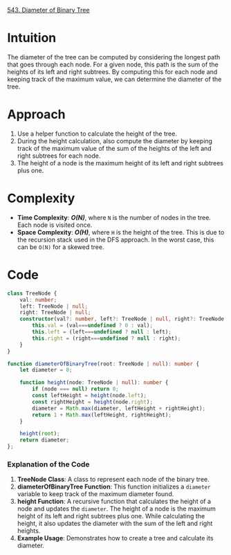 [543. Diameter of Binary Tree](https://leetcode.com/problems/diameter-of-binary-tree/)


# Intuition

The diameter of the tree can be computed by considering the longest path that goes through each node. For a given node, this path is the sum of the heights of its left and right subtrees. By computing this for each node and keeping track of the maximum value, we can determine the diameter of the tree.

# Approach

1. Use a helper function to calculate the height of the tree.
2. During the height calculation, also compute the diameter by keeping track of the maximum value of the sum of the heights of the left and right subtrees for each node.
3. The height of a node is the maximum height of its left and right subtrees plus one.

# Complexity

- **Time Complexity**: ***O(N)***, where `N` is the number of nodes in the tree. Each node is visited once.
- **Space Complexity**: ***O(H)***, where `H` is the height of the tree. This is due to the recursion stack used in the DFS approach. In the worst case, this can be `O(N)` for a skewed tree.

# Code
```typescript
class TreeNode {
    val: number;
    left: TreeNode | null;
    right: TreeNode | null;
    constructor(val?: number, left?: TreeNode | null, right?: TreeNode | null) {
        this.val = (val===undefined ? 0 : val);
        this.left = (left===undefined ? null : left);
        this.right = (right===undefined ? null : right);
    }
}

function diameterOfBinaryTree(root: TreeNode | null): number {
    let diameter = 0;

    function height(node: TreeNode | null): number {
        if (node === null) return 0;
        const leftHeight = height(node.left);
        const rightHeight = height(node.right);
        diameter = Math.max(diameter, leftHeight + rightHeight);
        return 1 + Math.max(leftHeight, rightHeight);
    }

    height(root);
    return diameter;
};

```

### Explanation of the Code

1. **TreeNode Class**: A class to represent each node of the binary tree.
2. **diameterOfBinaryTree Function**: This function initializes a `diameter` variable to keep track of the maximum diameter found.
3. **height Function**: A recursive function that calculates the height of a node and updates the `diameter`. The height of a node is the maximum height of its left and right subtrees plus one. While calculating the height, it also updates the diameter with the sum of the left and right heights.
4. **Example Usage**: Demonstrates how to create a tree and calculate its diameter.